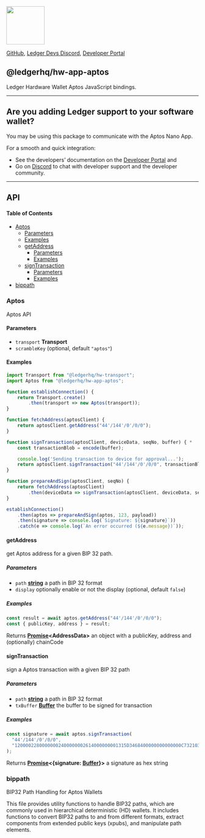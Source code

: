 <img src="https://user-images.githubusercontent.com/4631227/191834116-59cf590e-25cc-4956-ae5c-812ea464f324.png" height="100" />

[GitHub](https://github.com/LedgerHQ/ledger-live/),
[Ledger Devs Discord](https://developers.ledger.com/discord-pro),
[Developer Portal](https://developers.ledger.com/)

## @ledgerhq/hw-app-aptos

Ledger Hardware Wallet Aptos JavaScript bindings.

---

## Are you adding Ledger support to your software wallet?

You may be using this package to communicate with the Aptos Nano App.

For a smooth and quick integration:

- See the developers’ documentation on the [Developer Portal](https://developers.ledger.com/docs/transport/overview/) and
- Go on [Discord](https://developers.ledger.com/discord-pro/) to chat with developer support and the developer community.

---

## API

<!-- Generated by documentation.js. Update this documentation by updating the source code. -->

#### Table of Contents

- [Aptos](#aptos)
  - [Parameters](#parameters)
  - [Examples](#examples)
  - [getAddress](#getaddress)
    - [Parameters](#parameters-1)
    - [Examples](#examples-1)
  - [signTransaction](#signtransaction)
    - [Parameters](#parameters-2)
    - [Examples](#examples-2)
- [bippath](#bippath)

### Aptos

Aptos API

#### Parameters

- `transport` **Transport**&#x20;
- `scrambleKey` (optional, default `"aptos"`)

#### Examples

```javascript
import Transport from "@ledgerhq/hw-transport";
import Aptos from "@ledgerhq/hw-app-aptos";

function establishConnection() {
    return Transport.create()
        .then(transport => new Aptos(transport));
}

function fetchAddress(aptosClient) {
    return aptosClient.getAddress("44'/144'/0'/0/0");
}

function signTransaction(aptosClient, deviceData, seqNo, buffer) { *
    const transactionBlob = encode(buffer);

    console.log('Sending transaction to device for approval...');
    return aptosClient.signTransaction("44'/144'/0'/0/0", transactionBlob);
}

function prepareAndSign(aptosClient, seqNo) {
    return fetchAddress(aptosClient)
        .then(deviceData => signTransaction(aptosClient, deviceData, seqNo));
}

establishConnection()
    .then(aptos => prepareAndSign(aptos, 123, payload))
    .then(signature => console.log(`Signature: ${signature}`))
    .catch(e => console.log(`An error occurred (${e.message})`));
```

#### getAddress

get Aptos address for a given BIP 32 path.

##### Parameters

- `path` **[string](https://developer.mozilla.org/docs/Web/JavaScript/Reference/Global_Objects/String)** a path in BIP 32 format
- `display` optionally enable or not the display (optional, default `false`)

##### Examples

```javascript
const result = await aptos.getAddress("44'/144'/0'/0/0");
const { publicKey, address } = result;
```

Returns **[Promise](https://developer.mozilla.org/docs/Web/JavaScript/Reference/Global_Objects/Promise)\<AddressData>** an object with a publicKey, address and (optionally) chainCode

#### signTransaction

sign a Aptos transaction with a given BIP 32 path

##### Parameters

- `path` **[string](https://developer.mozilla.org/docs/Web/JavaScript/Reference/Global_Objects/String)** a path in BIP 32 format
- `txBuffer` **[Buffer](https://nodejs.org/api/buffer.html)** the buffer to be signed for transaction

##### Examples

```javascript
const signature = await aptos.signTransaction(
  "44'/144'/0'/0/0",
  "12000022800000002400000002614000000001315D3468400000000000000C73210324E5F600B52BB3D9246D49C4AB1722BA7F32B7A3E4F9F2B8A1A28B9118CC36C48114F31B152151B6F42C1D61FE4139D34B424C8647D183142ECFC1831F6E979C6DA907E88B1CAD602DB59E2F",
);
```

Returns **[Promise](https://developer.mozilla.org/docs/Web/JavaScript/Reference/Global_Objects/Promise)<{signature: [Buffer](https://nodejs.org/api/buffer.html)}>** a signature as hex string

### bippath

BIP32 Path Handling for Aptos Wallets

This file provides utility functions to handle BIP32 paths,
which are commonly used in hierarchical deterministic (HD) wallets.
It includes functions to convert BIP32 paths to and from different formats,
extract components from extended public keys (xpubs), and manipulate path elements.
